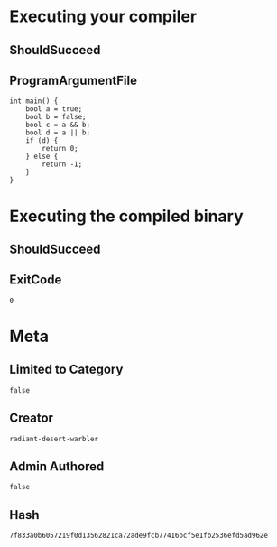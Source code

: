 # Executing your compiler

## ShouldSucceed

## ProgramArgumentFile

```
int main() {
    bool a = true;
    bool b = false;
    bool c = a && b;
    bool d = a || b;
    if (d) {
        return 0;
    } else {
        return -1;
    }
}
```

# Executing the compiled binary

## ShouldSucceed

## ExitCode

```
0
```

# Meta

## Limited to Category

```
false
```

## Creator

```
radiant-desert-warbler
```

## Admin Authored

```
false
```

## Hash

```
7f833a0b6057219f0d13562821ca72ade9fcb77416bcf5e1fb2536efd5ad962e
```
